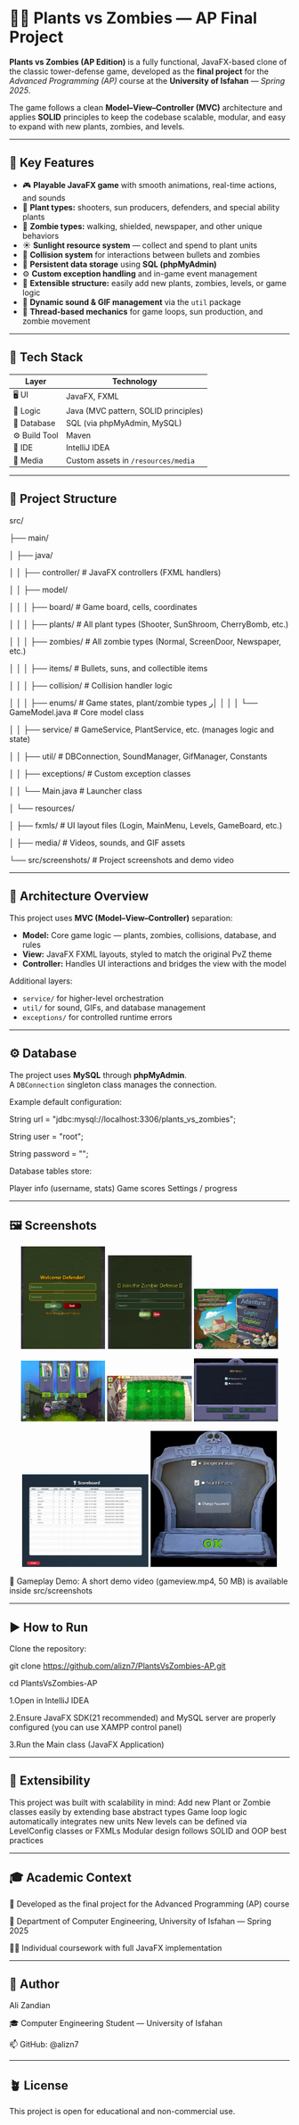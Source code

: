 # 🧟‍♂️ Plants vs Zombies — AP Final Project

**Plants vs Zombies (AP Edition)** is a fully functional, JavaFX-based clone of the classic tower-defense game, developed as the **final project** for the *Advanced Programming (AP)* course at the **University of Isfahan** — *Spring 2025*.  

The game follows a clean **Model–View–Controller (MVC)** architecture and applies **SOLID** principles to keep the codebase scalable, modular, and easy to expand with new plants, zombies, and levels.

---

## 🚀 Key Features
- 🎮 **Playable JavaFX game** with smooth animations, real-time actions, and sounds  
- 🌻 **Plant types:** shooters, sun producers, defenders, and special ability plants  
- 🧟 **Zombie types:** walking, shielded, newspaper, and other unique behaviors  
- ☀️ **Sunlight resource system** — collect and spend to plant units  
- 🧠 **Collision system** for interactions between bullets and zombies  
- 💾 **Persistent data storage** using **SQL (phpMyAdmin)**  
- ⚙️ **Custom exception handling** and in-game event management  
- 🧩 **Extensible structure:** easily add new plants, zombies, levels, or game logic  
- 🎵 **Dynamic sound & GIF management** via the `util` package  
- 🧰 **Thread-based mechanics** for game loops, sun production, and zombie movement  

---

## 🧩 Tech Stack
| Layer | Technology |
|-------|-------------|
| 🖥️ UI | JavaFX, FXML |
| 🧠 Logic | Java (MVC pattern, SOLID principles) |
| 💾 Database | SQL (via phpMyAdmin, MySQL) |
| ⚙️ Build Tool | Maven |
| 🧰 IDE | IntelliJ IDEA |
| 🎵 Media | Custom assets in `/resources/media` |

---

## 📂 Project Structure
src/

├── main/

│ ├── java/

│ │ ├── controller/ # JavaFX controllers (FXML handlers)

│ │ ├── model/

│ │ │ ├── board/ # Game board, cells, coordinates

│ │ │ ├── plants/ # All plant types (Shooter, SunShroom, CherryBomb, etc.)

│ │ │ ├── zombies/ # All zombie types (Normal, ScreenDoor, Newspaper, etc.)

│ │ │ ├── items/ # Bullets, suns, and collectible items

│ │ │ ├── collision/ # Collision handler logic

│ │ │ ├── enums/ # Game states, plant/zombie types
ر│
│ │ │ └── GameModel.java # Core model class

│ │ ├── service/ # GameService, PlantService, etc. (manages logic and state)

│ │ ├── util/ # DBConnection, SoundManager, GifManager, Constants

│ │ ├── exceptions/ # Custom exception classes

│ │ └── Main.java # Launcher class

│ └── resources/

│ ├── fxmls/ # UI layout files (Login, MainMenu, Levels, GameBoard, etc.)

│ ├── media/ # Videos, sounds, and GIF assets

└── src/screenshots/ # Project screenshots and demo video




---


## 🧠 Architecture Overview
This project uses **MVC (Model–View–Controller)** separation:

- **Model:** Core game logic — plants, zombies, collisions, database, and rules  
- **View:** JavaFX FXML layouts, styled to match the original PvZ theme  
- **Controller:** Handles UI interactions and bridges the view with the model  

Additional layers:
- `service/` for higher-level orchestration  
- `util/` for sound, GIFs, and database management  
- `exceptions/` for controlled runtime errors  

---

## ⚙️ Database
The project uses **MySQL** through **phpMyAdmin**.  
A `DBConnection` singleton class manages the connection.

Example default configuration:

String url = "jdbc:mysql://localhost:3306/plants_vs_zombies";

String user = "root";

String password = "";



Database tables store:

Player info (username, stats)
Game scores
Settings / progress


---

## 🖼️ Screenshots

<p align="center">
  <img src="screenshots/login.png" width="30%" alt="Login Screen"/>
  <img src="screenshots/register.png" width="30%" alt="Register Screen"/>
  <img src="screenshots/home.png" width="30%" alt="Home Menu"/>
</p>

<p align="center">
  <img src="screenshots/levels.png" width="30%" alt="Levels Menu"/>
  <img src="screenshots/board.png" width="30%" alt="Game Board"/>
  <img src="screenshots/gameSetting.png" width="30%" alt="Game Settings"/>
</p>

<p align="center">
  <img src="screenshots/scoreboard.png" width="45%" alt="Scoreboard"/>
  <img src="screenshots/setting.png" width="45%" alt="General Settings"/>
</p>
🎥 Gameplay Demo:
A short demo video (gameview.mp4, 50 MB) is available inside
src/screenshots

---

## ▶️ How to Run

Clone the repository:

git clone https://github.com/alizn7/PlantsVsZombies-AP.git

cd PlantsVsZombies-AP


1.Open in IntelliJ IDEA

2.Ensure JavaFX SDK(21 recommended) and MySQL server are properly configured (you can use XAMPP control panel)

3.Run the Main class (JavaFX Application)


---

## 🧩 Extensibility

This project was built with scalability in mind:
Add new Plant or Zombie classes easily by extending base abstract types
Game loop logic automatically integrates new units
New levels can be defined via LevelConfig classes or FXMLs
Modular design follows SOLID and OOP best practices

---

## 🎓 Academic Context

📘 Developed as the final project for the Advanced Programming (AP) course

🏫 Department of Computer Engineering, University of Isfahan — Spring 2025

👨‍💻 Individual coursework with full JavaFX implementation

---

## 💬 Author

Ali Zandian

🎓 Computer Engineering Student — University of Isfahan

📫 GitHub: @alizn7

---

## 🪴 License

This project is open for educational and non-commercial use.


